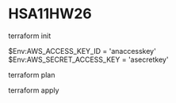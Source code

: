 # HSA11HW26

terraform init

$Env:AWS_ACCESS_KEY_ID = 'anaccesskey'
$Env:AWS_SECRET_ACCESS_KEY = 'asecretkey'

terraform plan

terraform apply